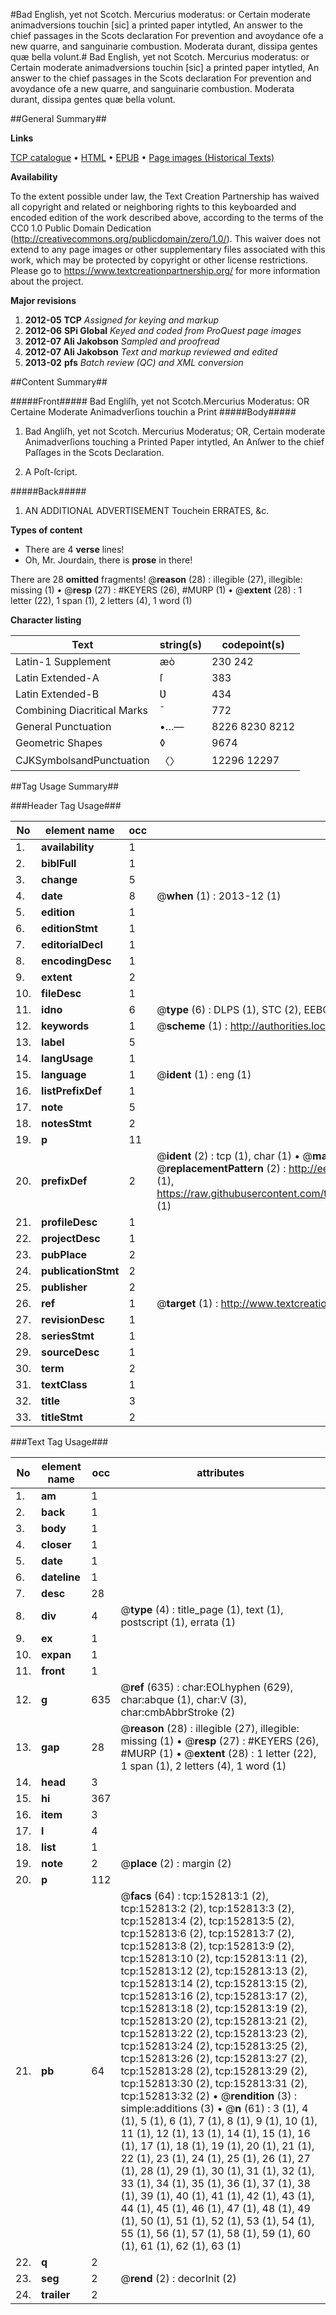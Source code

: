 #Bad English, yet not Scotch. Mercurius moderatus: or Certain moderate animadversions touchin [sic] a printed paper intytled, An answer to the chief passages in the Scots declaration For prevention and avoydance ofe a new quarre, and sanguinarie combustion. Moderata durant, dissipa gentes quæ bella volunt.#
Bad English, yet not Scotch. Mercurius moderatus: or Certain moderate animadversions touchin [sic] a printed paper intytled, An answer to the chief passages in the Scots declaration For prevention and avoydance ofe a new quarre, and sanguinarie combustion. Moderata durant, dissipa gentes quæ bella volunt.

##General Summary##

**Links**

[TCP catalogue](http://www.ota.ox.ac.uk/tcp/)  • 
[HTML](http://tei.it.ox.ac.uk/tcp/Texts-HTML/free/A77/A77099.html)  • 
[EPUB](http://tei.it.ox.ac.uk/tcp/Texts-EPUB/free/A77/A77099.epub) • 
[Page images (Historical Texts)](https://historicaltexts.jisc.ac.uk/eebo-99899279e)

**Availability**

To the extent possible under law, the Text Creation Partnership has waived all copyright and related or neighboring rights to this keyboarded and encoded edition of the work described above, according to the terms of the CC0 1.0 Public Domain Dedication (http://creativecommons.org/publicdomain/zero/1.0/). This waiver does not extend to any page images or other supplementary files associated with this work, which may be protected by copyright or other license restrictions. Please go to https://www.textcreationpartnership.org/ for more information about the project.

**Major revisions**

1. __2012-05__ __TCP__ *Assigned for keying and markup*
1. __2012-06__ __SPi Global__ *Keyed and coded from ProQuest page images*
1. __2012-07__ __Ali Jakobson__ *Sampled and proofread*
1. __2012-07__ __Ali Jakobson__ *Text and markup reviewed and edited*
1. __2013-02__ __pfs__ *Batch review (QC) and XML conversion*

##Content Summary##

#####Front#####
Bad Engliſh, yet not Scotch.Mercurius Moderatus: OR Certaine Moderate Animadverſions touchin a Print
#####Body#####

1. Bad Angliſh, yet not Scotch. Mercurius Moderatus; OR, Certain moderate Animadverſions touching a Printed Paper intytled, An Anſwer to the chief Paſſages in the Scots Declaration.

1. A Poſt-ſcript.

#####Back#####

1. AN ADDITIONAL ADVERTISEMENT Touchein ERRATES, &c.

**Types of content**

  * There are 4 **verse** lines!
  * Oh, Mr. Jourdain, there is **prose** in there!

There are 28 **omitted** fragments! 
 @__reason__ (28) : illegible (27), illegible: missing (1)  •  @__resp__ (27) : #KEYERS (26), #MURP (1)  •  @__extent__ (28) : 1 letter (22), 1 span (1), 2 letters (4), 1 word (1)

**Character listing**


|Text|string(s)|codepoint(s)|
|---|---|---|
|Latin-1 Supplement|æò|230 242|
|Latin Extended-A|ſ|383|
|Latin Extended-B|Ʋ|434|
|Combining             Diacritical Marks|̄|772|
|General Punctuation|•…—|8226 8230 8212|
|Geometric Shapes|◊|9674|
|CJKSymbolsandPunctuation|〈〉|12296 12297|

##Tag Usage Summary##

###Header Tag Usage###

|No|element name|occ|attributes|
|---|---|---|---|
|1.|__availability__|1||
|2.|__biblFull__|1||
|3.|__change__|5||
|4.|__date__|8| @__when__ (1) : 2013-12 (1)|
|5.|__edition__|1||
|6.|__editionStmt__|1||
|7.|__editorialDecl__|1||
|8.|__encodingDesc__|1||
|9.|__extent__|2||
|10.|__fileDesc__|1||
|11.|__idno__|6| @__type__ (6) : DLPS (1), STC (2), EEBO-CITATION (1), PROQUEST (1), VID (1)|
|12.|__keywords__|1| @__scheme__ (1) : http://authorities.loc.gov/ (1)|
|13.|__label__|5||
|14.|__langUsage__|1||
|15.|__language__|1| @__ident__ (1) : eng (1)|
|16.|__listPrefixDef__|1||
|17.|__note__|5||
|18.|__notesStmt__|2||
|19.|__p__|11||
|20.|__prefixDef__|2| @__ident__ (2) : tcp (1), char (1)  •  @__matchPattern__ (2) : ([0-9\-]+):([0-9IVX]+) (1), (.+) (1)  •  @__replacementPattern__ (2) : http://eebo.chadwyck.com/downloadtiff?vid=$1&page=$2 (1), https://raw.githubusercontent.com/textcreationpartnership/Texts/master/tcpchars.xml#$1 (1)|
|21.|__profileDesc__|1||
|22.|__projectDesc__|1||
|23.|__pubPlace__|2||
|24.|__publicationStmt__|2||
|25.|__publisher__|2||
|26.|__ref__|1| @__target__ (1) : http://www.textcreationpartnership.org/docs/. (1)|
|27.|__revisionDesc__|1||
|28.|__seriesStmt__|1||
|29.|__sourceDesc__|1||
|30.|__term__|2||
|31.|__textClass__|1||
|32.|__title__|3||
|33.|__titleStmt__|2||


###Text Tag Usage###

|No|element name|occ|attributes|
|---|---|---|---|
|1.|__am__|1||
|2.|__back__|1||
|3.|__body__|1||
|4.|__closer__|1||
|5.|__date__|1||
|6.|__dateline__|1||
|7.|__desc__|28||
|8.|__div__|4| @__type__ (4) : title_page (1), text (1), postscript (1), errata (1)|
|9.|__ex__|1||
|10.|__expan__|1||
|11.|__front__|1||
|12.|__g__|635| @__ref__ (635) : char:EOLhyphen (629), char:abque (1), char:V (3), char:cmbAbbrStroke (2)|
|13.|__gap__|28| @__reason__ (28) : illegible (27), illegible: missing (1)  •  @__resp__ (27) : #KEYERS (26), #MURP (1)  •  @__extent__ (28) : 1 letter (22), 1 span (1), 2 letters (4), 1 word (1)|
|14.|__head__|3||
|15.|__hi__|367||
|16.|__item__|3||
|17.|__l__|4||
|18.|__list__|1||
|19.|__note__|2| @__place__ (2) : margin (2)|
|20.|__p__|112||
|21.|__pb__|64| @__facs__ (64) : tcp:152813:1 (2), tcp:152813:2 (2), tcp:152813:3 (2), tcp:152813:4 (2), tcp:152813:5 (2), tcp:152813:6 (2), tcp:152813:7 (2), tcp:152813:8 (2), tcp:152813:9 (2), tcp:152813:10 (2), tcp:152813:11 (2), tcp:152813:12 (2), tcp:152813:13 (2), tcp:152813:14 (2), tcp:152813:15 (2), tcp:152813:16 (2), tcp:152813:17 (2), tcp:152813:18 (2), tcp:152813:19 (2), tcp:152813:20 (2), tcp:152813:21 (2), tcp:152813:22 (2), tcp:152813:23 (2), tcp:152813:24 (2), tcp:152813:25 (2), tcp:152813:26 (2), tcp:152813:27 (2), tcp:152813:28 (2), tcp:152813:29 (2), tcp:152813:30 (2), tcp:152813:31 (2), tcp:152813:32 (2)  •  @__rendition__ (3) : simple:additions (3)  •  @__n__ (61) : 3 (1), 4 (1), 5 (1), 6 (1), 7 (1), 8 (1), 9 (1), 10 (1), 11 (1), 12 (1), 13 (1), 14 (1), 15 (1), 16 (1), 17 (1), 18 (1), 19 (1), 20 (1), 21 (1), 22 (1), 23 (1), 24 (1), 25 (1), 26 (1), 27 (1), 28 (1), 29 (1), 30 (1), 31 (1), 32 (1), 33 (1), 34 (1), 35 (1), 36 (1), 37 (1), 38 (1), 39 (1), 40 (1), 41 (1), 42 (1), 43 (1), 44 (1), 45 (1), 46 (1), 47 (1), 48 (1), 49 (1), 50 (1), 51 (1), 52 (1), 53 (1), 54 (1), 55 (1), 56 (1), 57 (1), 58 (1), 59 (1), 60 (1), 61 (1), 62 (1), 63 (1)|
|22.|__q__|2||
|23.|__seg__|2| @__rend__ (2) : decorInit (2)|
|24.|__trailer__|2||
